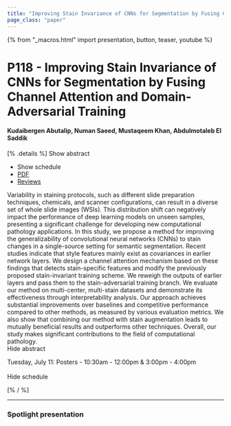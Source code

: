 ```yaml
---
title: "Improving Stain Invariance of CNNs for Segmentation by Fusing Channel Attention and Domain-Adversarial Training"
page_class: "paper"
---
```


{% from "_macros.html" import presentation, button, teaser, youtube %}

# P118 - Improving Stain Invariance of CNNs for Segmentation by Fusing Channel Attention and Domain-Adversarial Training

#### Kudaibergen Abutalip, Numan Saeed, Mustaqeem Khan, Abdulmotaleb El Saddik

[% .details %]
<a class="toggle_visibility" data-selector=".abstract" data-level="3">Show abstract</a>
- <a class="toggle_visibility" data-selector=".schedule" data-level="3">Show schedule</a>
- <a href="https://openreview.net/pdf?id=uZ1SVZgEJ02">PDF</a>
- <a href="https://openreview.net/forum?id=uZ1SVZgEJ02">Reviews</a>

<p>
    <span class="abstract">
        Variability in staining protocols, such as different slide preparation techniques, chemicals, and scanner configurations, can result in a diverse set of whole slide images (WSIs). This distribution shift can negatively impact the performance of deep learning models on unseen samples, presenting a significant challenge for developing new computational pathology applications. In this study, we propose a method for improving the generalizability of convolutional neural networks (CNNs) to stain changes in a single-source setting for semantic segmentation. Recent studies indicate that style features mainly exist as covariances in earlier network layers. We design a channel attention mechanism based on these findings that detects stain-specific features and modify the previously proposed stain-invariant training scheme. We reweigh the outputs of earlier layers and pass them to the stain-adversarial training branch. We evaluate our method on multi-center, multi-stain datasets and demonstrate its effectiveness through interpretability analysis. Our approach achieves substantial improvements over baselines and competitive performance compared to other methods, as measured by various evaluation metrics. We also show that combining our method with stain augmentation leads to mutually beneficial results and outperforms other techniques. Overall, our study makes significant contributions to the field of computational pathology.
        <br>
        <span class="actions"><a class="toggle_visibility" data-level="2">Hide abstract</a></span>
    </span>
</p>

<p>
    <span class="schedule">
        Tuesday, July 11: Posters - 10:30am - 12:00pm & 3:00pm - 4:00pm<br>
        <br>
        <span class="actions"><a class="toggle_visibility" data-level="2">Hide schedule</a></span>
    </span>
</p>
[% / %]

---


### Spotlight presentation
